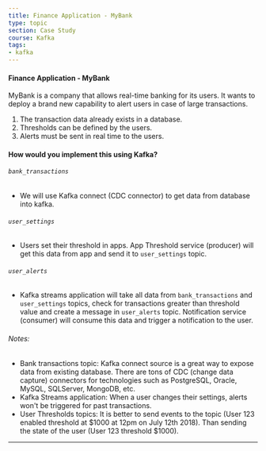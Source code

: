 ```yaml
---
title: Finance Application - MyBank
type: topic
section: Case Study
course: Kafka
tags:
- kafka
---
```

#### Finance Application - MyBank
MyBank is a company that allows real-time banking for its users. It wants to deploy a brand new capability to alert users in case of large transactions.
1. The transaction data already exists in a database.
2. Thresholds can be defined by the users.
3. Alerts must be sent in real time to the users.

#### How would you implement this using Kafka?
###### `bank_transactions`
- We will use Kafka connect (CDC connector) to get data from database into kafka.

###### `user_settings`
- Users set their threshold in apps. App Threshold service (producer) will get this data from app and send it to `user_settings` topic.

###### `user_alerts`
- Kafka streams application will take all data from `bank_transactions` and `user_settings` topics, check for transactions greater than threshold value and create a message in `user_alerts` topic. Notification service (consumer) will consume this data and trigger a notification to the user.

###### Notes:
- Bank transactions topic: Kafka connect source is a great way to expose data from existing database. There are tons of CDC (change data capture) connectors for technologies such as PostgreSQL, Oracle, MySQL, SQLServer, MongoDB, etc.
- Kafka Streams application: When a user changes their settings, alerts won't be triggered for past transactions.
- User Thresholds topics: It is better to send events to the topic (User 123 enabled threshold at $1000 at 12pm on July 12th 2018). Than sending the state of the user (User 123 threshold $1000).


---